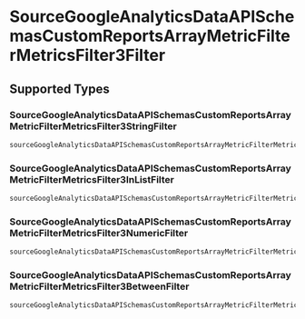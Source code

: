 # SourceGoogleAnalyticsDataAPISchemasCustomReportsArrayMetricFilterMetricsFilter3Filter


## Supported Types

### SourceGoogleAnalyticsDataAPISchemasCustomReportsArrayMetricFilterMetricsFilter3StringFilter

```python
sourceGoogleAnalyticsDataAPISchemasCustomReportsArrayMetricFilterMetricsFilter3Filter: models.SourceGoogleAnalyticsDataAPISchemasCustomReportsArrayMetricFilterMetricsFilter3StringFilter = /* values here */
```

### SourceGoogleAnalyticsDataAPISchemasCustomReportsArrayMetricFilterMetricsFilter3InListFilter

```python
sourceGoogleAnalyticsDataAPISchemasCustomReportsArrayMetricFilterMetricsFilter3Filter: models.SourceGoogleAnalyticsDataAPISchemasCustomReportsArrayMetricFilterMetricsFilter3InListFilter = /* values here */
```

### SourceGoogleAnalyticsDataAPISchemasCustomReportsArrayMetricFilterMetricsFilter3NumericFilter

```python
sourceGoogleAnalyticsDataAPISchemasCustomReportsArrayMetricFilterMetricsFilter3Filter: models.SourceGoogleAnalyticsDataAPISchemasCustomReportsArrayMetricFilterMetricsFilter3NumericFilter = /* values here */
```

### SourceGoogleAnalyticsDataAPISchemasCustomReportsArrayMetricFilterMetricsFilter3BetweenFilter

```python
sourceGoogleAnalyticsDataAPISchemasCustomReportsArrayMetricFilterMetricsFilter3Filter: models.SourceGoogleAnalyticsDataAPISchemasCustomReportsArrayMetricFilterMetricsFilter3BetweenFilter = /* values here */
```

